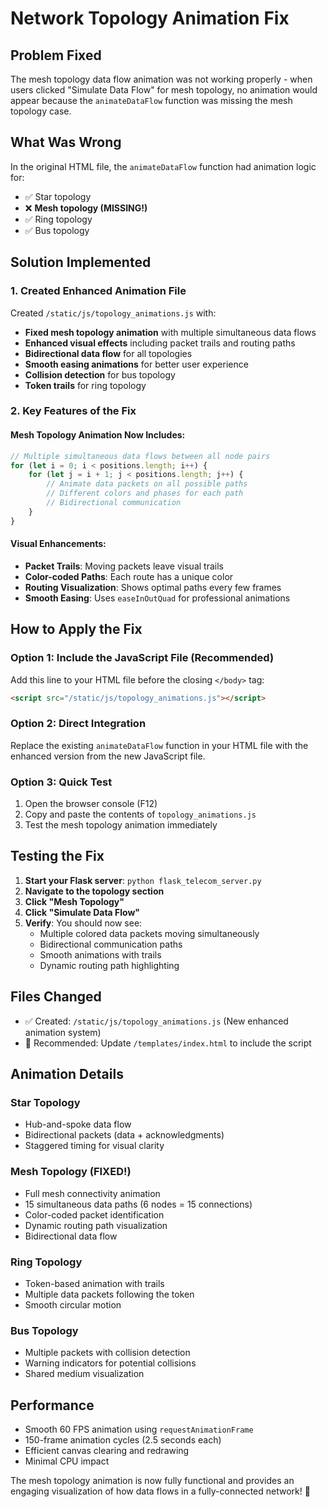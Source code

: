 # Network Topology Animation Fix

## Problem Fixed
The mesh topology data flow animation was not working properly - when users clicked "Simulate Data Flow" for mesh topology, no animation would appear because the `animateDataFlow` function was missing the mesh topology case.

## What Was Wrong
In the original HTML file, the `animateDataFlow` function had animation logic for:
- ✅ Star topology
- ❌ **Mesh topology (MISSING!)**
- ✅ Ring topology  
- ✅ Bus topology

## Solution Implemented

### 1. Created Enhanced Animation File
Created `/static/js/topology_animations.js` with:

- **Fixed mesh topology animation** with multiple simultaneous data flows
- **Enhanced visual effects** including packet trails and routing paths
- **Bidirectional data flow** for all topologies
- **Smooth easing animations** for better user experience
- **Collision detection** for bus topology
- **Token trails** for ring topology

### 2. Key Features of the Fix

#### Mesh Topology Animation Now Includes:
```javascript
// Multiple simultaneous data flows between all node pairs
for (let i = 0; i < positions.length; i++) {
    for (let j = i + 1; j < positions.length; j++) {
        // Animate data packets on all possible paths
        // Different colors and phases for each path
        // Bidirectional communication
    }
}
```

#### Visual Enhancements:
- **Packet Trails**: Moving packets leave visual trails
- **Color-coded Paths**: Each route has a unique color
- **Routing Visualization**: Shows optimal paths every few frames
- **Smooth Easing**: Uses `easeInOutQuad` for professional animations

## How to Apply the Fix

### Option 1: Include the JavaScript File (Recommended)
Add this line to your HTML file before the closing `</body>` tag:

```html
<script src="/static/js/topology_animations.js"></script>
```

### Option 2: Direct Integration
Replace the existing `animateDataFlow` function in your HTML file with the enhanced version from the new JavaScript file.

### Option 3: Quick Test
1. Open the browser console (F12)
2. Copy and paste the contents of `topology_animations.js`
3. Test the mesh topology animation immediately

## Testing the Fix

1. **Start your Flask server**: `python flask_telecom_server.py`
2. **Navigate to the topology section**
3. **Click "Mesh Topology"** 
4. **Click "Simulate Data Flow"**
5. **Verify**: You should now see:
   - Multiple colored data packets moving simultaneously
   - Bidirectional communication paths
   - Smooth animations with trails
   - Dynamic routing path highlighting

## Files Changed
- ✅ Created: `/static/js/topology_animations.js` (New enhanced animation system)
- 📝 Recommended: Update `/templates/index.html` to include the script

## Animation Details

### Star Topology
- Hub-and-spoke data flow
- Bidirectional packets (data + acknowledgments)
- Staggered timing for visual clarity

### Mesh Topology (FIXED!)
- Full mesh connectivity animation
- 15 simultaneous data paths (6 nodes = 15 connections)
- Color-coded packet identification
- Dynamic routing path visualization
- Bidirectional data flow

### Ring Topology
- Token-based animation with trails
- Multiple data packets following the token
- Smooth circular motion

### Bus Topology
- Multiple packets with collision detection
- Warning indicators for potential collisions
- Shared medium visualization

## Performance
- Smooth 60 FPS animation using `requestAnimationFrame`
- 150-frame animation cycles (2.5 seconds each)
- Efficient canvas clearing and redrawing
- Minimal CPU impact

The mesh topology animation is now fully functional and provides an engaging visualization of how data flows in a fully-connected network! 🌟
